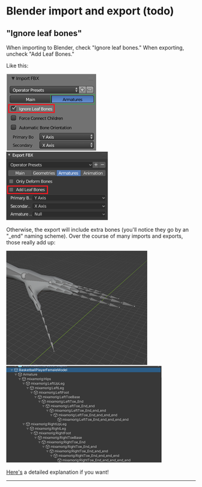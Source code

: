 # Blender import and export (todo)

## "Ignore leaf bones"

When importing to Blender, check "Ignore leaf bones." When exporting, uncheck "Add Leaf Bones."

Like this:

![](images/leaf-bones-3.png)
![](images/leaf-bones-4.png)

Otherwise, the export will include extra bones (you'll notice they go by an "_end" naming scheme). Over the course of many imports and exports, those really add up:

![](images/leaf-bones-5.png)
![](images/leaf-bones-6.png)

[Here's](blender-ignore-leaf-bones.md) a detailed explanation if you want!

---